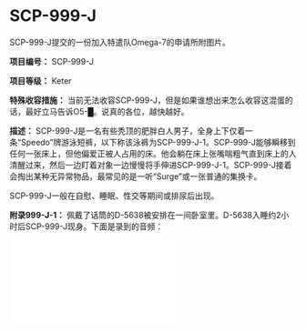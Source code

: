 # SCP-999-J
                        




SCP-999-J提交的一份加入特遣队Omega-7的申请所附图片。



**项目编号：** SCP-999-J

**项目等级：** Keter

**特殊收容措施：** 当前无法收容SCP-999-J，但是如果谁想出来怎么收容这混蛋的话，最好立马告诉O5-█。说真的各位，越快越好。

**描述：** SCP-999-J是一名有些秃顶的肥胖白人男子，全身上下仅着一条“Speedo”牌游泳短裤，以下称该泳裤为SCP-999-J-1。SCP-999-J能够瞬移到任何一张床上，但他偏爱正被人占用的床。他会躺在床上张嘴喘粗气直到床上的人清醒过来，然后一边盯着对象一边慢慢将手伸进SCP-999-J-1。SCP-999-J接着会掏出某种无异常物品，最常见的是一听“Surge”或一张普通的集换卡。

SCP-999-J一般在自慰、睡眠、性交等期间或排尿后出现。

**附录999-J-1：** 佩戴了话筒的D-5638被安排在一间卧室里。D-5638入睡约2小时后SCP-999-J现身。下面是录到的音频：

<iframe frameborder='0' scrolling='auto' class='html-block-iframe' src='/scp-999-j/html/5b7e1787339300cef58fc7a4b874fc2402d9b14d-9785350841295181610' allowtransparency='true' />

**附录999-J-2：** 事故999-J-5：

████年██月██日，SCP-999-J瞬移到一对正在性交的情侣的卧室中。他请他们继续，自己在一旁观看。SCP-999-J接下来在SCP-999-J-1里翻找了九分钟，找出一块“奇多”，吃了下去。SCP-999-J称这块“奇多”吃起来有点“耐嚼”，但是安慰这对情侣说他已经习惯了，而且*很喜欢* 这口感。

SCP-999-J之后对这对情侣多次做出的特定动作表示赞同。

**附录999-J-3：** 各种SCP-999-J相关报告：

- ████年██月██日：在一名睡着的男子上方花了2个多小时来吃一罐腌菜。对象醒来时一块腌菜掉到其胸毛里，之后他用了4分钟整理胸毛。
- ████年██月██日：对象看电视时出现在床上，从SCP-999-J-1里取出一台便携摄像机来录制电视节目。被问及原因时，SCP-999-J说“这样便宜点儿”。
- ████年██月██日：确认SCP-999-J“假装弹吉他的技巧令人毛骨悚然”。他最喜欢的乐队是“Metallica”。
- ████年██月██日：被发现在哭。问他时，他说：“《萤火虫》停播了。”
- ████年██月██日：约[SCP-105](//scp-wiki-cn.wikidot.com/scp-105)出去。遭拒。
- ████年██月██日：在一名12岁女孩面前脱下SCP-999-J-1。里面是另外一条SCP-999-J-1。
- ████年██月██日：放了个屁。推说是狗干的。
- ████年██月██日：被看到大吃特吃超过十个[SCP-1162-J](//scp-wiki-cn.wikidot.com/scp-1162-j)实体。

**附录999-J-4：** SCP-999-J在“自己是乐队成员”这件事上与██████博士对峙：


> **SCP-999-J：** 我也玩儿乐队。
> 
> **██████博士：** 好吧，它叫什么名字？
> 
> **SCP-999-J：** “超·暗黑·大屌”（Darkness Dick Supreme）。
> 
> **██████博士：** 听着不像真的。
> 
> **SCP-999-J：** 你妈听着也不像真的。
> 

**附录999-J-5：** *妈呀这啥？* ——O5-█



                    